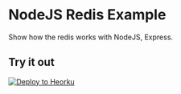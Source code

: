 # NodeJS Redis Example

Show how the redis works with NodeJS, Express.

## Try it out

[![Deploy to Heorku](https://www.herokucdn.com/deploy/button.svg)](https://heroku.com/deploy)
